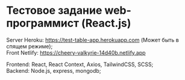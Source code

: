 # Тестовое задание web-программист (React.js)

Server Heroku: https://test-table-app.herokuapp.com (Может быть в спящем режиме);   
Front Netlify: https://cheery-valkyrie-14d40b.netlify.app   

Frontend: React, React Context, Axios, TailwindCSS, SCSS;    
Backend: Node.js, express, mongodb;
